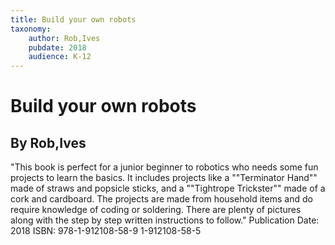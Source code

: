 ```yaml
---
title: Build your own robots
taxonomy:
	author: Rob,Ives
	pubdate: 2018
	audience: K-12
---
```

# Build your own robots
## By Rob,Ives

"This book is perfect for a junior beginner to robotics who needs some fun projects to learn the basics.  It includes projects like a ""Terminator Hand"" made of straws and popsicle sticks, and  a ""Tightrope Trickster"" made of a cork and cardboard. The projects are made from household items and do require knowledge of coding or soldering.  There are plenty of pictures along with the step by step written instructions to follow."
Publication Date: 2018
ISBN: 978-1-912108-58-9 1-912108-58-5